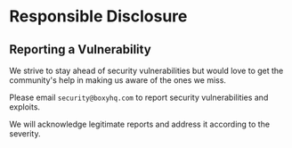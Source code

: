 # Responsible Disclosure

## Reporting a Vulnerability

We strive to stay ahead of security vulnerabilities but would love to get the community's help in making us aware of the ones we miss.

Please email `security@boxyhq.com` to report security vulnerabilities and exploits.

We will acknowledge legitimate reports and address it according to the severity.
